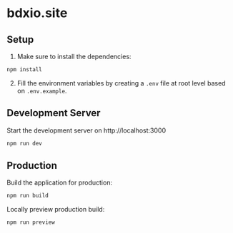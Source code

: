# bdxio.site

## Setup

1. Make sure to install the dependencies:

```bash
npm install
```

2. Fill the environment variables by creating a `.env` file at root level based on `.env.example`.

## Development Server

Start the development server on http://localhost:3000

```bash
npm run dev
```

## Production

Build the application for production:

```bash
npm run build
```

Locally preview production build:

```bash
npm run preview
```

